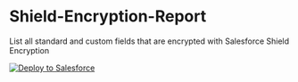 # Shield-Encryption-Report
List all standard and custom fields that are encrypted with Salesforce Shield Encryption

<a href="https://githubsfdeploy.herokuapp.com?owner=VinceFINET&repo=Shield-Encryption-Report&ref=master">
  <img alt="Deploy to Salesforce" src="https://raw.githubusercontent.com/afawcett/githubsfdeploy/master/deploy.png">
</a>
